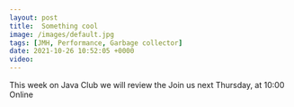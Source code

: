 ```yaml
---
layout: post
title:  Something cool
image: /images/default.jpg
tags: [JMH, Performance, Garbage collector]
date: 2021-10-26 10:52:05 +0000
video: 
---
```


This week on Java Club we will review the
Join us next Thursday, at 10:00 Online
